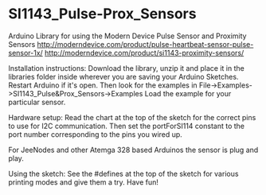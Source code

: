 SI1143_Pulse-Prox_Sensors
=========================

Arduino Library for using the Modern Device Pulse Sensor and Proximity Sensors
http://moderndevice.com/product/pulse-heartbeat-sensor-pulse-sensor-1x/
http://moderndevice.com/product/si1143-proximity-sensors/

Installation instructions:
Download the library, unzip it and place it in the libraries folder 
inside wherever you are saving your Arduino Sketches. 
Restart Arduino if it's open.
Then look for the examples in File->Examples->SI1143_Pulse&Prox_Sensors->Examples
Load the example for your particular sensor.

Hardware setup:
Read the chart at the top of the sketch for the correct pins to use for I2C communication.
Then set the portForSI114 constant to the port number corresponding to the pins you
wired up.

For JeeNodes and other Atemga 328 based Arduinos the sensor is plug and play.

Using the sketch:
See the #defines at the top of the sketch for various printing modes and give them a try.
Have fun!

